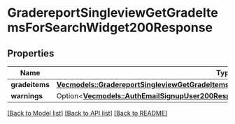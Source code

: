 # GradereportSingleviewGetGradeItemsForSearchWidget200Response

## Properties

Name | Type | Description | Notes
------------ | ------------- | ------------- | -------------
**gradeitems** | [**Vec<models::GradereportSingleviewGetGradeItemsForSearchWidget200ResponseGradeitemsInner>**](gradereport_singleview_get_grade_items_for_search_widget_200_response_gradeitems_inner.md) |  | 
**warnings** | Option<[**Vec<models::AuthEmailSignupUser200ResponseWarningsInner>**](auth_email_signup_user_200_response_warnings_inner.md)> |  | [optional]

[[Back to Model list]](../README.md#documentation-for-models) [[Back to API list]](../README.md#documentation-for-api-endpoints) [[Back to README]](../README.md)


